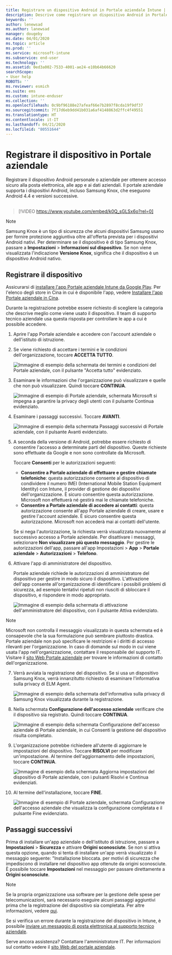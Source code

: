 ```yaml
---
title: Registrare un dispositivo Android in Portale aziendale Intune | Microsoft Docs
description: Descrive come registrare un dispositivo Android in Portale aziendale Intune
keywords: ''
author: lenewsad
ms.author: lanewsad
manager: dougeby
ms.date: 04/01/2020
ms.topic: article
ms.prod: ''
ms.service: microsoft-intune
ms.subservice: end-user
ms.technology: ''
ms.assetid: 0ed3a002-7533-4001-ae24-e10b64b66620
searchScope:
- User help
ROBOTS: ''
ms.reviewer: esmich
ms.suite: ems
ms.custom: intune-enduser
ms.collection: ''
ms.openlocfilehash: 0c9bf96188e27afeaf66e7b2897f8cda19f9df37
ms.sourcegitcommit: 7f17d6eb9dd41b031a6af4148863d2ffc4f49551
ms.translationtype: HT
ms.contentlocale: it-IT
ms.lasthandoff: 04/21/2020
ms.locfileid: "80551644"
---
```

# <a name="enroll-your-device-with-company-portal"></a>Registrare il dispositivo in Portale aziendale  
Registrare il dispositivo Android personale o aziendale per ottenere accesso sicuro alla posta elettronica, alle app e ai dati aziendali. Il portale aziendale supporta i dispositivi Android, incluso Samsung Knox, che eseguono Android 4.4 e versioni successive.  
</br>
> [!VIDEO https://www.youtube.com/embed/k0Q_sGLSx6o?rel=0]

> [!NOTE]
> Samsung Knox è un tipo di sicurezza che alcuni dispositivi Samsung usano per fornire protezione aggiuntiva oltre all'offerta prevista per i dispositivi Android nativi. Per determinare se il dispositivo è di tipo Samsung Knox, passare a **Impostazioni** > **Informazioni sul dispositivo**. Se non viene visualizzata l'indicazione **Versione Knox**, significa che il dispositivo è un dispositivo Android nativo.

## <a name="enroll-device"></a>Registrare il dispositivo  
Assicurarsi di [installare l'app Portale aziendale Intune da Google Play](https://play.google.com/store/apps/details?id=com.microsoft.windowsintune.companyportal). Per l'elenco degli store in Cina in cui è disponibile l'app, vedere [Installare l'app Portale aziendale in Cina](install-company-portal-android-china.md).    

Durante la registrazione potrebbe essere richiesto di scegliere la categoria che descrive meglio come viene usato il dispositivo. Il team di supporto tecnico aziendale usa questa risposta per controllare le app a cui è possibile accedere.  

1. Aprire l'app Portale aziendale e accedere con l'account aziendale o dell'istituto di istruzione.  

2. Se viene richiesto di accettare i termini e le condizioni dell'organizzazione, toccare **ACCETTA TUTTO**.  

   ![Immagine di esempio della schermata dei termini e condizioni del Portale aziendale, con il pulsante "Accetta tutto" evidenziato.](./media/accept-terms-1911.png)  


3. Esaminare le informazioni che l'organizzazione può visualizzare e quelle che non può visualizzare. Quindi toccare **CONTINUA**.


    ![Immagine di esempio di Portale aziendale, schermata Microsoft si impegna a garantire la privacy degli utenti con il pulsante Continua evidenziato.](./media/android-privacy-screen-1911.png)  
4. Esaminare i passaggi successivi. Toccare **AVANTI**.  

    ![Immagine di esempio della schermata Passaggi successivi di Portale aziendale, con il pulsante Avanti evidenziato.](./media/android-whats-next-1911.png)  


5. A seconda della versione di Android, potrebbe essere richiesto di consentire l'accesso a determinate parti del dispositivo. Queste richieste sono effettuate da Google e non sono controllate da Microsoft.  

    Toccare **Consenti** per le autorizzazioni seguenti:  
    * **Consentire a Portale aziendale di effettuare e gestire chiamate telefoniche**: questa autorizzazione consente al dispositivo di condividere il numero IMEI (International Mobile Station Equipment Identity) con Intune, il provider di gestione dei dispositivi dell'organizzazione. È sicuro consentire questa autorizzazione. Microsoft non effettuerà né gestirà mai le chiamate telefoniche.  
    * **Consentire a Portale aziendale di accedere ai contatti**: questa autorizzazione consente all'app Portale aziendale di creare, usare e gestire l'account aziendale.  È sicuro consentire questa autorizzazione. Microsoft non accederà mai ai contatti dell'utente. 

    Se si nega l'autorizzazione, la richiesta verrà visualizzata nuovamente al successivo accesso a Portale aziendale. Per disattivare i messaggi, selezionare **Non visualizzare più questo messaggio**. Per gestire le autorizzazioni dell'app, passare all'app Impostazioni > **App** > **Portale aziendale** > **Autorizzazioni** > **Telefono**.  

6. Attivare l'app di amministratore del dispositivo. 

    Portale aziendale richiede le autorizzazioni di amministratore del dispositivo per gestire in modo sicuro il dispositivo. L'attivazione dell'app consente all'organizzazione di identificare i possibili problemi di sicurezza, ad esempio tentativi ripetuti non riusciti di sbloccare il dispositivo, e rispondere in modo appropriato.  

    ![Immagine di esempio della schermata di attivazione dell'amministratore del dispositivo, con il pulsante Attiva evidenziato.](./media/activate-device-administrator-1911.png)  

> [!NOTE]
> Microsoft non controlla il messaggio visualizzato in questa schermata ed è consapevole che la sua formulazione può sembrare piuttosto drastica. Portale aziendale non può specificare le restrizioni e i diritti di accesso rilevanti per l'organizzazione. In caso di domande sul modo in cui viene usata l'app nell'organizzazione, contattare il responsabile del supporto IT. Visitare il [sito Web Portale aziendale](https://go.microsoft.com/fwlink/?linkid=2010980) per trovare le informazioni di contatto dell'organizzazione.  


7. Verrà avviata la registrazione del dispositivo. Se si usa un dispositivo Samsung Knox, verrà innanzitutto richiesto di esaminare l'informativa sulla privacy di ELM Agent.   

    ![Immagine di esempio della schermata dell'informativa sulla privacy di Samsung Knox visualizzata durante la registrazione.](./media/and-enroll-7-knox-privacy-policy.png)  

8. Nella schermata **Configurazione dell'accesso aziendale** verificare che il dispositivo sia registrato. Quindi toccare **CONTINUA**.  

    ![Immagine di esempio della schermata Configurazione dell'accesso aziendale di Portale aziendale, in cui Consenti la gestione del dispositivo risulta completato.](./media/update-settings-1911.png)  

9. L'organizzazione potrebbe richiedere all'utente di aggiornare le impostazioni del dispositivo. Toccare **RISOLVI** per modificare un'impostazione. Al termine dell'aggiornamento delle impostazioni, toccare **CONTINUA**.  

   ![Immagine di esempio della schermata Aggiorna impostazioni del dispositivo di Portale aziendale, con i pulsanti Risolvi e Continua evidenziati.](./media/resolve-settings-1911.png)  

10. Al termine dell'installazione, toccare **FINE**.    

    ![Immagine di esempio di Portale aziendale, schermata Configurazione dell'accesso aziendale che visualizza la configurazione completata e il pulsante Fine evidenziato.](./media/android-enrollment-done-1911.png) 

## <a name="next-steps"></a>Passaggi successivi  

Prima di installare un'app aziendale o dell'istituto di istruzione, passare a **Impostazioni** > **Sicurezza** e attivare **Origini sconosciute**. Se non si attiva questa opzione, quando si tenta di installare un'app verrà visualizzato il messaggio seguente: "Installazione bloccata. per motivi di sicurezza che impediscono di installare nel dispositivo app ottenute da origini sconosciute. È possibile toccare **Impostazioni** nel messaggio per passare direttamente a **Origini sconosciute**.  

> [!Note]
> Se la propria organizzazione usa software per la gestione delle spese per telecomunicazioni, sarà necessario eseguire alcuni passaggi aggiuntivi prima che la registrazione del dispositivo sia completata. Per altre informazioni, vedere [qui](enroll-your-device-with-telecom-expense-management-android.md).

Se si verifica un errore durante la registrazione del dispositivo in Intune, è possibile [inviare un messaggio di posta elettronica al supporto tecnico aziendale](send-logs-to-your-it-admin-by-email-android.md).  

Serve ancora assistenza? Contattare l'amministratore IT. Per informazioni sul contatto vedere il [sito Web del portale aziendale](https://go.microsoft.com/fwlink/?linkid=2010980).  